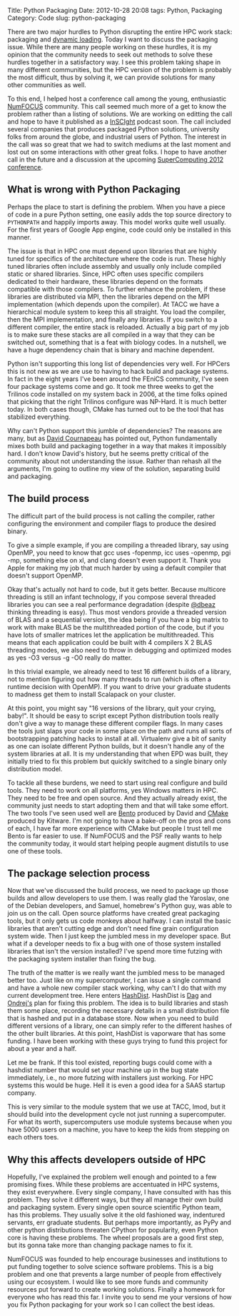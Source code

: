 Title: Python Packaging
Date: 2012-10-28 20:08
tags: Python, Packaging
Category: Code
slug: python-packaging


There are two major hurdles to Python disrupting the entire HPC work stack:
packaging and [dynamic loading](http://pyvideo.org/video/1201/solving-the-import-problem-scalable-dynamic-load). Today I want to discuss the packaging issue.
While there are many people working on these hurdles, it is my opinion that the
community needs to seek out methods to solve these hurdles together in a
satisfactory way. I see this problem taking shape in many different
communities, but the HPC version of the problem is probably the most difficult,
thus by solving it, we can provide solutions for many other communities as well.

To this end, I helped host a conference call among the young, enthusiastic
[NumFOCUS](http://numfocus.org/) community.  This call seemed much more of a
get to know the problem rather than a listing of solutions.  We are working on
editting the call and hope to have it published as a
[InSCIght](http://www.inscight.org) podcast soon.  The call included several
companies that produces packaged Python solutions, university folks from around
the globe, and industrial users of Python.  The interest in the call was so
great that we had to switch mediums at the last moment and lost out on some
interactions with other great folks.  I hope to have another call in the future
and a discussion at the upcoming [SuperComputing 2012 conference](http://sc12.supercomputing.org/schedule/event_detail.php?evid=bof154).

## What is wrong with Python Packaging

Perhaps the place to start is defining the problem.  When you have a piece of
code in a pure Python setting, one easily adds the top source directory to
`PYTHONPATH` and happily imports away.  This model works quite well
usually. For the first years of Google App engine, code could only be installed
in this manner.

The issue is that in HPC one must depend upon libraries that are highly tuned
for specifics of the architecture where the code is run.  These highly tuned
libraries often include assembly and usually only include compiled static or
shared libraries.  Since, HPC often uses specific compilers dedicated to their
hardware, these libraries depend on the formats compatible with those
compilers.  To further enhance the problem, if these libraries are distributed
via MPI, then the libraries depend on the MPI implementation (which depends
upon the compiler).  At TACC we have a hierarchical module system to keep this
all straight.  You load the compiler, then the MPI implementation, and finally
any libraries.  If you switch to a different compiler, the entire stack is
reloaded.  Actually a big part of my job is to make sure these stacks are all
compiled in a way that they can be switched out, something that is a feat with
biology codes. In a nutshell, we have a huge dependency chain that is binary
and machine dependent.

Python isn't supporting this long list of dependencies very well.  For HPCers
this is not new as we are use to having to hack build and package systems.  In
fact in the eight years I've been around the FEniCS community, I've seen four
package systems come and go.  It took me three weeks to get the Trilinos code
installed on my system back in 2006, at the time folks opined that picking that
the right Trilinos configure was NP-Hard. It is much better today. In both cases
though, CMake has turned out to be the tool that has stabilized everything.

Why can't Python support this jumble of dependencies?  The reasons are many,
but as [David Cournapeau](https://twitter.com/cournape) has pointed out, Python
fundamentally mixes both build and packaging together in a way that makes it
impossibly hard.  I don't know David's history, but he seems pretty critical of
the community about not understanding the issue.  Rather than rehash all the
arguments, I'm going to outline my view of the solution, separating build and
packaging.

## The build process

The difficult part of the build process is not calling the compiler, rather
configuring the environment and compiler flags to produce the desired binary.

To give a simple example, if you are compiling a threaded library, say using
OpenMP, you need to know that gcc uses -fopenmp, icc uses -openmp, pgi
-mp, something else on xl, and clang doesn't even support it.  Thank you
Apple for making my job that much harder by using a default compiler that
doesn't support OpenMP.  

Okay that's actually not hard to code, but it gets better.  Because multicore
threading is still an infant technology, if you compose several threaded
libraries you can see a real performance degradation (despite
[@dbeaz](https://twitter.com/dabeaz) thinking threading is easy). Thus most
vendors provide a threaded version of BLAS and a sequential version, the idea
being if you have a big matrix to work with make BLAS be the multithreaded
portion of the code, but if you have lots of smaller matrices let the
application be multithreaded.  This means that each application could be built
with 4 compilers X 2 BLAS threading modes, we also need to throw in debugging
and optimized modes as yes -O3 versus -g -O0 really do matter.

In this trivial example, we already need to test 16 different builds of a
library, not to mention figuring out how many threads to run (which is often a
runtime decision with OpenMP). If you want to drive your graduate students to
madness get them to install Scalapack on your cluster.

At this point, you might say "16 versions of the library, quit your crying,
baby!". It should be easy to script except Python distribution tools really
don't give a way to manage these different compiler flags.  In many cases the
tools just slaps your code in some place on the path and runs all sorts of
bootstrapping patching hacks to install at all.  Virtualenv give a bit of sanity as
one can isolate different Python builds, but it doesn't handle any of the
system libraries at all.  It is my understanding that when EPD was built, they
initially tried to fix this problem but quickly switched to a single binary
only distribution model.

To tackle all these burdens, we need to start using real configure and build
tools.  They need to work on all platforms, yes Windows matters in HPC. They
need to be free and open source. And they actually already exist, the community
just needs to start adopting them and that will take some effort.  The two
tools I've seen used well are [Bento](http://cournape.github.com/Bento/)
produced by David and [CMake](http://www.cmake.org/) produced by Kitware.  I'm
not going to have a bake-off on the pros and cons of each, I have far more
experience with CMake but people I trust tell me Bento is far easier to use. If
NumFOCUS and the PSF really wants to help the community today, it would start
helping people augment distutils to use one of these tools.

## The package selection process

Now that we've discussed the build process, we need to package up those builds
and allow developers to use them.  I was really glad the Yaroslav, one of the
Debian developers, and Samuel, homebrew's Python guy, was able to join us on
the call.  Open source platforms have created great packaging tools, but it
only gets us code monkeys about halfway.  I can install the basic libraries
that aren't cutting edge and don't need fine grain configuration system
wide. Then I just keep the jumbled mess in my developer space.  But what if a
developer needs to fix a bug with one of those system installed libraries that
isn't the version installed? I've spend more time futzing with the packaging
system installer than fixing the bug.

The truth of the matter is we really want the jumbled mess to be managed better
too.  Just like on my supercomputer, I can issue a single command and have a
whole new compiler stack working, why can't I do that with my current
development tree.  Here enters
[HashDist](https://github.com/hashdist/hashdist/wiki).  HashDist is
[Dag](http://folk.uio.no/dagss/) and [Ondrej's](http://ondrejcertik.com/) plan
for fixing this problem.  The idea is to build libraries and stash them some
place, recording the necessary details in a small distribution file that is
hashed and put in a database store.  Now when you need to build different
versions of a library, one can simply refer to the different hashes of the
other built libraries. At this point, HashDist is vaporware that has some
funding.  I have been working with these guys trying to fund this project for
about a year and a half.

Let me be frank.  If this tool existed, reporting bugs could come with a
hashdist number that would set your machine up in the bug state immediately,
i.e., no more futzing with installers just working.  For HPC systems this would
be huge. Hell it is even a good idea for a SAAS startup company.

This is very similar to the module system that we use at TACC, lmod, but it
should build into the development cycle not just running a supercomputer.  For
what its worth, supercomputers use module systems because when you have 5000
users on a machine, you have to keep the kids from stepping on each others
toes.

## Why this affects developers outside of HPC

Hopefully, I've explained the problem well enough and pointed to a few
promising fixes.  While these problems are accentuated in HPC systems, they
exist everywhere.  Every single company, I have consulted with has this
problem.  They solve it different ways, but they all manage their own build and
packaging system.  Every single open source scientific Python team, has this
problems.  They usually solve it the old fashioned way, indentured servants, err
graduate students.  But perhaps more importantly, as PyPy and other python
distributions threaten CPython for popularity, even Python core is having these
problems. The wheel proposals are a good first step, but its gonna take more
than changing package names to fix it.

NumFOCUS was founded to help encourage businesses and institutions to put
funding together to solve science software problems. This is a big problem and
one that prevents a large number of people from effectively using our
ecosystem.  I would like to see more funds and community resources put forward
to create working solutions. Finally a homework for everyone who has read this
far. I invite you to send me your versions of how you fix Python
packaging for your work so I can collect the best ideas.
